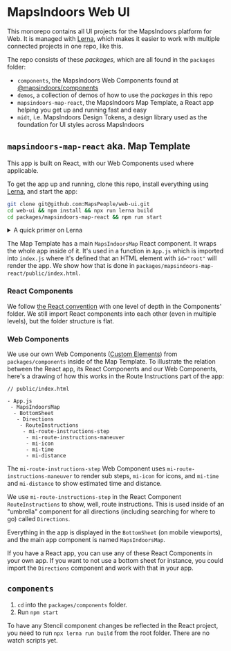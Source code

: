 # MapsIndoors Web UI

This monorepo contains all UI projects for the MapsIndoors platform for Web. It is managed with [Lerna](https://lerna.js.org), which makes it easier to work with multiple connected projects in one repo, like this.

The repo consists of these _packages_, which are all found in the `packages` folder:

- `components`, the MapsIndoors Web Components found at [@mapsindoors/components](https://www.npmjs.com/package/@mapsindoors/components)
- `demos`, a collection of demos of how to use the _packages_ in this repo
- `mapsindoors-map-react`, the MapsIndoors Map Template, a React app helping you get up and running fast and easy
- `midt`, i.e. MapsIndoors Design Tokens, a design library used as the foundation for UI styles across MapsIndoors

## `mapsindoors-map-react` aka. Map Template

This app is built on React, with our Web Components used where applicable.

To get the app up and running, clone this repo, install everything using [Lerna](https://lerna.js.org), and start the app:

```zsh
git clone git@github.com:MapsPeople/web-ui.git
cd web-ui && npm install && npx run lerna build
cd packages/mapsindoors-map-react && npm run start
```

<details>
  <summary>A quick primer on Lerna</summary>
  <p>Built on top of [npm's Workspaces feature](https://docs.npmjs.com/cli/v9/using-npm/workspaces?v=true), [Lerna](https://lerna.js.org) makes sure you install the packages defined in each individual _package's_ `package.json`. In this case, from `components`, `mapsindoors-map-react` and `midt`. At the same time, you install the latest version of each of those projects so you can work with them across your _packages_ in this repo. We often make changes to `components` we need for a feature in the `mapsindoors-map-react` project. Using [Lerna](https://lerna.js.org), we don't have to deal with `npm link`, but can work on one feature across projects easily.</p>
</details>

The Map Template has a main `MapsIndoorsMap` React component. It wraps the whole app inside of it. It's used in a function in `App.js` which is imported into `index.js` where it's defined that an HTML element with `id="root"` will render the app. We show how that is done in `packages/mapsindoors-map-react/public/index.html`.

### React Components

We follow [the React convention](https://reactjs.org/docs/faq-structure.html#avoid-too-much-nesting) with one level of depth in the Components' folder. We still import React components into each other (even in multiple levels), but the folder structure is flat.

### Web Components

We use our own Web Components ([Custom Elements](https://developer.mozilla.org/en-US/docs/Web/Web_Components/Using_custom_elements)) from `packages/components` inside of the Map Template. To illustrate the relation between the React app, its React Components and our Web Components, here's a drawing of how this works in the Route Instructions part of the app:

```
// public/index.html

- App.js
 - MapsIndoorsMap
  - BottomSheet
   - Directions
    - RouteInstructions
     - mi-route-instructions-step
      - mi-route-instructions-maneuver
      - mi-icon
      - mi-time
      - mi-distance
```

The `mi-route-instructions-step` Web Component uses `mi-route-instructions-maneuver` to render sub steps, `mi-icon` for icons, and `mi-time` and `mi-distance` to show estimated time and distance.

We use `mi-route-instructions-step` in the React Component `RouteInstructions` to show, well, route instructions. This is used inside of an "umbrella" component for all directions (including searching for where to go) called `Directions`.

Everything in the app is displayed in the `BottomSheet` (on mobile viewports), and the main app component is named `MapsIndoorsMap`.

If you have a React app, you can use any of these React Components in your own app. If you want to not use a bottom sheet for instance, you could import the `Directions` component and work with that in your app.

## `components`

1. `cd` into the `packages/components` folder.
2. Run `npm start`

To have any Stencil component changes be reflected in the React project, you need to run  `npx lerna run build` from the root folder. There are no watch scripts yet.
